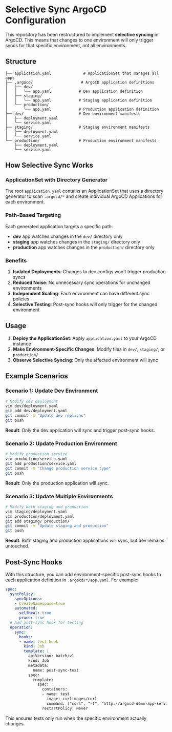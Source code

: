 # Selective Sync ArgoCD Configuration

This repository has been restructured to implement **selective syncing** in ArgoCD. This means that changes to one environment will only trigger syncs for that specific environment, not all environments.

## Structure

```
├── application.yaml              # ApplicationSet that manages all apps
├── .argocd/                     # ArgoCD application definitions
│   ├── dev/
│   │   └── app.yaml            # Dev application definition
│   ├── staging/
│   │   └── app.yaml            # Staging application definition
│   └── production/
│       └── app.yaml            # Production application definition
├── dev/                        # Dev environment manifests
│   ├── deployment.yaml
│   └── service.yaml
├── staging/                    # Staging environment manifests
│   ├── deployment.yaml
│   └── service.yaml
└── production/                 # Production environment manifests
    ├── deployment.yaml
    └── service.yaml
```

## How Selective Sync Works

### ApplicationSet with Directory Generator
The root `application.yaml` contains an ApplicationSet that uses a directory generator to scan `.argocd/*` and create individual ArgoCD Applications for each environment.

### Path-Based Targeting
Each generated application targets a specific path:
- **dev** app watches changes in the `dev/` directory only
- **staging** app watches changes in the `staging/` directory only  
- **production** app watches changes in the `production/` directory only

### Benefits
1. **Isolated Deployments**: Changes to dev configs won't trigger production syncs
2. **Reduced Noise**: No unnecessary sync operations for unchanged environments
3. **Independent Scaling**: Each environment can have different sync policies
4. **Selective Testing**: Post-sync hooks will only trigger for the changed environment

## Usage

1. **Deploy the ApplicationSet**: Apply `application.yaml` to your ArgoCD instance
2. **Make Environment-Specific Changes**: Modify files in `dev/`, `staging/`, or `production/`
3. **Observe Selective Syncing**: Only the affected environment will sync

## Example Scenarios

### Scenario 1: Update Dev Environment
```bash
# Modify dev deployment
vim dev/deployment.yaml
git add dev/deployment.yaml
git commit -m "Update dev replicas"
git push
```
**Result**: Only the dev application will sync and trigger post-sync hooks.

### Scenario 2: Update Production Environment
```bash
# Modify production service
vim production/service.yaml  
git add production/service.yaml
git commit -m "Change production service type"
git push
```
**Result**: Only the production application will sync.

### Scenario 3: Update Multiple Environments
```bash
# Modify both staging and production
vim staging/deployment.yaml
vim production/deployment.yaml
git add staging/ production/
git commit -m "Update staging and production"
git push
```
**Result**: Both staging and production applications will sync, but dev remains untouched.

## Post-Sync Hooks

With this structure, you can add environment-specific post-sync hooks to each application definition in `.argocd/*/app.yaml`. For example:

```yaml
spec:
  syncPolicy:
    syncOptions:
    - CreateNamespace=true
    automated:
      selfHeal: true
      prune: true
  # Add post-sync hook for testing
  operation:
    sync:
      hooks:
      - name: test-hook
        kind: Job
        template: |
          apiVersion: batch/v1
          kind: Job
          metadata:
            name: post-sync-test
          spec:
            template:
              spec:
                containers:
                - name: test
                  image: curlimages/curl
                  command: ["curl", "-f", "http://argocd-demo-app-service:8080"]
                restartPolicy: Never
```

This ensures tests only run when the specific environment actually changes.

